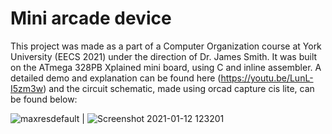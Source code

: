 # Mini arcade device
 This project was made as a part of a Computer Organization course at York University (EECS 2021) under the direction of Dr. James Smith. It was built on the ATmega 328PB Xplained mini board, using C and inline assembler. A detailed demo and explanation can be found here (https://youtu.be/LunL-I5zm3w) and the circuit schematic, made using orcad capture cis lite, can be found below:
 
 ![maxresdefault](https://user-images.githubusercontent.com/47716543/104350286-fc234500-54d1-11eb-9d79-cf0031eb446f.jpg) | ![Screenshot 2021-01-12 123201](https://user-images.githubusercontent.com/47716543/104350523-3bea2c80-54d2-11eb-9adc-a255f88845c1.png)

 
